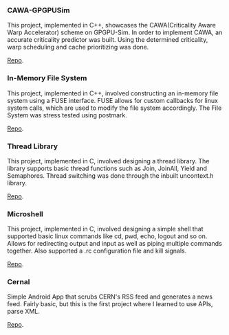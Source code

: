 ### CAWA-GPGPUSim

This project, implemented in C++, showcases the CAWA(Criticality Aware Warp Accelerator) scheme on GPGPU-Sim. In order to implement CAWA, an accurate criticality predictor was built. Using the determined criticality, warp scheduling and cache prioritizing was done.

[Repo](https://github.com/dmjoshyy/gpgpusim-cacp).

### In-Memory File System

This project, implemented in C++, involved constructing an in-memory file system using a FUSE interface. FUSE allows for custom callbacks for linux system calls, which are used to modify the file system accordingly. The File System was stress tested using postmark.

[Repo](https://github.com/dmjoshyy/mydisk).

### Thread Library

This project, implemented in C, involved designing a thread library. The library supports basic thread functions such as Join, JoinAll, Yield and Semaphores. Thread switching was done through the inbuilt
uncontext.h library.

[Repo](https://github.com/dmjoshyy/mythread).

### Microshell

This project, implemented in C, involved designing a simple shell that supported basic linux commands like cd, pwd, echo, logout and so on. Allows for redirecting output and input as well as piping multiple commands together. Also supported a .rc configuration file and kill signals.

[Repo](https://github.com/dmjoshyy/ush).

### Cernal
Simple Android App that scrubs CERN's RSS feed and generates a news feed. Fairly basic, but this is the first project where I learned to use APIs, parse XML. 

[Repo](https://github.com/dmjoshyy/cernal).

